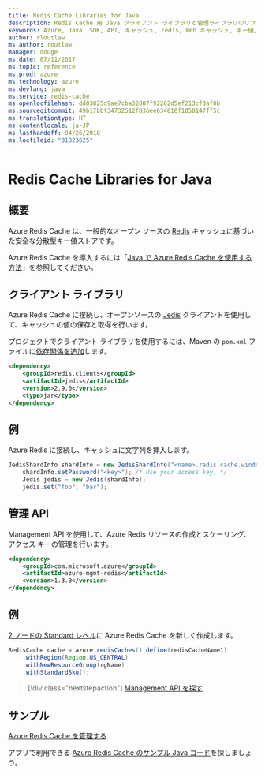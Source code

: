 ```yaml
---
title: Redis Cache Libraries for Java
description: Redis Cache 用 Java クライアント ライブラリと管理ライブラリのリファレンス ドキュメント
keywords: Azure, Java, SDK, API, キャッシュ, redis, Web キャッシュ, キー値, インメモリ
author: rloutlaw
ms.author: routlaw
manager: douge
ms.date: 07/11/2017
ms.topic: reference
ms.prod: azure
ms.technology: azure
ms.devlang: java
ms.service: redis-cache
ms.openlocfilehash: dd03825d9ae7cba32087f92262d5ef213cf3af0b
ms.sourcegitcommit: 49b17bbf34732512f836ee634818f1058147ff5c
ms.translationtype: HT
ms.contentlocale: ja-JP
ms.lasthandoff: 04/26/2018
ms.locfileid: "31823625"
---
```

# <a name="redis-cache-libraries-for-java"></a>Redis Cache Libraries for Java

## <a name="overview"></a>概要

Azure Redis Cache は、一般的なオープン ソースの [Redis](https://redis.io/) キャッシュに基づいた安全な分散型キー値ストアです。 

Azure Redis Cache を導入するには「[Java で Azure Redis Cache を使用する方法](/azure/redis-cache/cache-java-get-started)」を参照してください。

## <a name="client-library"></a>クライアント ライブラリ

Azure Redis Cache に接続し、オープンソースの [Jedis](https://github.com/xetorthio/jedis) クライアントを使用して、キャッシュの値の保存と取得を行います。  

プロジェクトでクライアント ライブラリを使用するには、Maven の `pom.xml` ファイルに[依存関係を追加](https://maven.apache.org/guides/getting-started/index.html#How_do_I_use_external_dependencies)します。   

```XML
<dependency>
    <groupId>redis.clients</groupId>
    <artifactId>jedis</artifactId>
    <version>2.9.0</version>
    <type>jar</type>
</dependency>
```

## <a name="example"></a>例

Azure Redis に接続し、キャッシュに文字列を挿入します。

```java
JedisShardInfo shardInfo = new JedisShardInfo("<name>.redis.cache.windows.net", 6380, useSsl);
    shardInfo.setPassword("<key>"); /* Use your access key. */
    Jedis jedis = new Jedis(shardInfo);
    jedis.set("foo", "bar");
```

## <a name="management-api"></a>管理 API

Management API を使用して、Azure Redis リソースの作成とスケーリング、アクセス キーの管理を行います。

```XML
<dependency>
    <groupId>com.microsoft.azure</groupId>
    <artifactId>azure-mgmt-redis</artifactId>
    <version>1.3.0</version>
</dependency>
```

## <a name="example"></a>例

[2 ノードの Standard レベル](https://azure.microsoft.com/services/cache/)に Azure Redis Cache を新しく作成します。 

```java
RedisCache cache = azure.redisCaches().define(redisCacheName1)
    .withRegion(Region.US_CENTRAL)
    .withNewResourceGroup(rgName)
    .withStandardSku();
```

> [!div class="nextstepaction"]
> [Management API を探す](/java/api/overview/azure/rediscache/management)

## <a name="samples"></a>サンプル

[Azure Redis Cache を管理する](https://github.com/Azure-Samples/redis-java-manage-cache)   

アプリで利用できる [Azure Redis Cache のサンプル Java コード](https://azure.microsoft.com/resources/samples/?platform=java&term=redis)を探しましょう。
